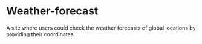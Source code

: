 # Weather-forecast
A site where users could check the weather forecasts of global locations by providing their coordinates.
